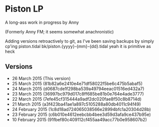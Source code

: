 # Piston LP

A long-ass work in progress by Anny

(Formerly Anny FM; it seems somewhat anachronistic)

Adding versions retroactively to git, as I've been saving backups by
simply cp'ing piston.tidal bk/piston.{yyyy}-{mm}-{dd}.tidal yeah it
is primitive as heck

## Versions

- 26 March 2015 (This version)
- 25 March 2015 (81b82a6e2410e4e71df58022f5be6c475b5abaf5)
- 24 March 2015 (d0687cde1f298ba539a49794eeac01516ed432a7)
- 23 March 2015 (36997bc979d017c8ff685be81b0e764e4ade3777)
- 22 March 2015 (7efe45cf315444a9adf2dc020fae8f50c8b8714d)
- 21 March 2015 (a3f423ba41ae1a897c5105288a80db4011c94f49)
- 24 February 2015 (1c8d18ad724065038566e28994bfc1a20304d28b)
- 23 February 2015 (c6b010e4612eebcbb4bee3d59d3afa9ce437b95e)
- 10 February 2015 (91fbef80c409112cf455aa49acc77b0e958607b2)

